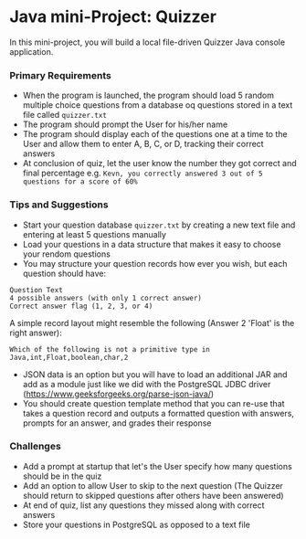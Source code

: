 # Java mini-Project: Quizzer

In this mini-project, you will build a local file-driven Quizzer Java console application.

### Primary Requirements
* When the program is launched, the program should load 5 random multiple choice questions from a database oq questions stored in a text file called ```quizzer.txt```
* The program should prompt the User for his/her name
* The program should display each of the questions one at a time to the User and allow them to enter A, B, C, or D, tracking their correct answers
* At conclusion of quiz, let the user know the number they got correct and final percentage e.g.
```Kevn, you correctly answered 3 out of 5 questions for a score of 60%```


### Tips and Suggestions
* Start your question database ```quizzer.txt``` by creating a new text file and entering at least 5 questions manually
* Load your questions in a data structure that makes it easy to choose your rendom questions
* You may structure your question records how ever you wish, but each question should have:
```
Question Text
4 possible answers (with only 1 correct answer)
Correct answer flag (1, 2, 3, or 4)
```
A simple record layout might resemble the following (Answer 2 'Float' is the right answer):
```
Which of the following is not a primitive type in Java,int,Float,boolean,char,2
```
* JSON data is an option but you will have to load an additional JAR and add as a module just like we did with the PostgreSQL JDBC driver (https://www.geeksforgeeks.org/parse-json-java/)
* You should create question template method that you can re-use that takes a question record and outputs a formatted question with answers, prompts for an answer, and grades their response


### Challenges
* Add a prompt at startup that let's the User specify how many questions should be in the quiz
* Add an option to allow User to skip to the next question (The Quizzer should return to skipped questions after others have been answered)
* At end of quiz, list any questions they missed along with correct answers
* Store your questions in PostgreSQL as opposed to a text file

